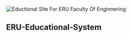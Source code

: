 ![Eductional Site For ERU Faculty Of Enginnering ](https://github.com/Mahmoudalziem/ERU-Educational-System?branch=master)
## ERU-Educational-System
